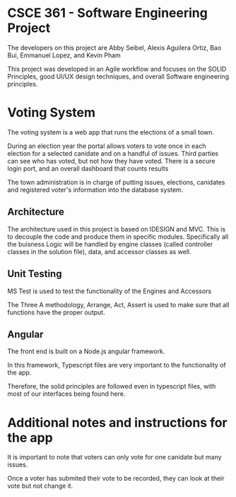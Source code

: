 # CSCE 361 - Software Engineering Project #

The developers on this project are Abby Seibel, Alexis Aguilera Ortiz, Bao Bui, Emmanuel Lopez, and Kevin Pham 

This project was developed in an Agile workflow and focuses on the SOLID Principles, good UI/UX design techniques, and overall Software engineering principles.

# Voting System #

The voting system is a web app that runs the elections of a small town. 

During an election year the portal allows voters to vote once in each election for a selected canidate and on a handful of issues. Third parties can see who has voted, but not how they have voted. There is a secure login port, and an overall dashboard that counts results

The town administration is in charge of putting issues, elections, canidates and registered voter's information into the database system.

## Architecture ##
The architecture used in this project is based on IDESIGN and MVC. This is to decouple the code and produce them in specific modules. Specifically all the buisness Logic will be handled by engine classes (called controller classes in the solution file), data, and accessor classes as well. 

## Unit Testing ## 

MS Test is used to test the functionality of the Engines and Accessors

The Three A methodology, Arrange, Act, Assert is used to make sure that all functions have the proper output. 


## Angular ##
The front end is built on a Node.js angular framework. 

In this framework, Typescript files are very important to the functionality of the app.

Therefore, the solid principles are followed even in typescript files, with most of our interfaces being found here.



# Additional notes and instructions for the app # 

It is important to note that voters can only vote for one canidate but many issues. 

Once a voter has submited their vote to be recorded, they can look at their vote but not change it.

